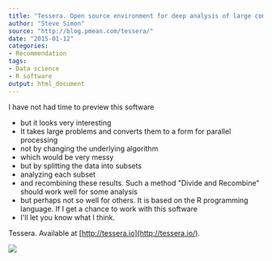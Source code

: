 ```yaml
---
title: "Tessera. Open source environment for deep analysis of large complex data"
author: "Steve Simon"
source: "http://blog.pmean.com/tessera/"
date: "2015-01-12"
categories:
- Recommendation
tags:
- Data science
- R software
output: html_document
---
```


I have not had time to preview this software
- but it looks very
interesting
- It takes large problems and converts them to a form for
parallel processing
- not by changing the underlying algorithm
- which
would be very messy
- but by splitting the data into subsets
- analyzing
each subset
- and recombining these results. Such a method "Divide and
Recombine" should work well for some analysis
- but perhaps not so well
for others. It is based on the R programming language. If I get a chance
to work with this software
- I'll let you know what I think.

<!---More--->

Tessera. Available at [http://tessera.io](http://tessera.io/).

![](http://www.pmean.com/new-images/15/tessera01.png)




